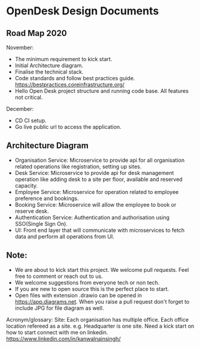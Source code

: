 # OpenDesk Design Documents

## Road Map 2020 
November: 
- The minimum requirement to kick start.
- Initial Architecture diagram.
- Finalise the technical stack.
- Code standards and follow best practices guide. https://bestpractices.coreinfrastructure.org/
- Hello Open Desk project structure and running code base. All features not critical.

December: 
- CD CI setup.
- Go live public url to access the application.

## Architecture Diagram
- Organisation Service: Microservice to provide api for all organisation related operations like registration, setting up sites.
- Desk Service: Microservice to provide api for desk management operation like adding desk to a site per floor, available and reserved capacity.
- Employee Service: Microservice for operation related to employee preference and bookings.
- Booking Service: Microservice will allow the employee to book or reserve desk.
- Authentication Service: Authentication and authorisation using SSO(Single Sign On).   
- UI: Front end layer that will communicate with microservices to fetch data and perform all operations from UI.

## Note:
- We are about to kick start this project. We welcome pull requests. Feel free to comment or reach out to us. 
- We welcome suggestions from everyone tech or non tech.
- If you are new to open source this is the perfect place to start.
- Open files with extension .drawio can be opened in https://app.diagrams.net. When you raise a pull request don't forget to include JPG for file diagram  as well. 


Acronym/glossary: 
Site: Each organisation has multiple office. Each office location refereed as a site. e.g. Headquarter is one site.
Need a kick start on how to start connect with me on linkedin. https://www.linkedin.com/in/kanwalnainsingh/ 
 